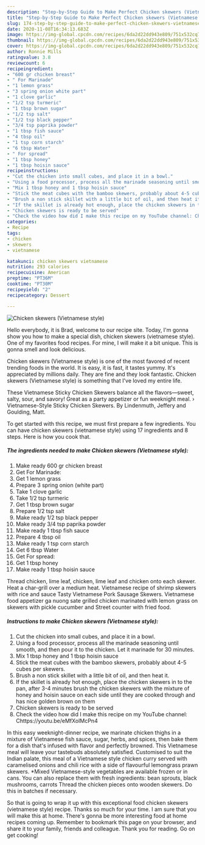 ```yaml
---
description: "Step-by-Step Guide to Make Perfect Chicken skewers (Vietnamese style)"
title: "Step-by-Step Guide to Make Perfect Chicken skewers (Vietnamese style)"
slug: 174-step-by-step-guide-to-make-perfect-chicken-skewers-vietnamese-style
date: 2020-11-08T16:34:13.683Z
image: https://img-global.cpcdn.com/recipes/6da2d22dd943e809/751x532cq70/chicken-skewers-vietnamese-style-recipe-main-photo.jpg
thumbnail: https://img-global.cpcdn.com/recipes/6da2d22dd943e809/751x532cq70/chicken-skewers-vietnamese-style-recipe-main-photo.jpg
cover: https://img-global.cpcdn.com/recipes/6da2d22dd943e809/751x532cq70/chicken-skewers-vietnamese-style-recipe-main-photo.jpg
author: Ronnie Mills
ratingvalue: 3.8
reviewcount: 6
recipeingredient:
- "600 gr chicken breast"
- " For Marinade"
- "1 lemon grass"
- "3 spring onion white part"
- "1 clove garlic"
- "1/2 tsp turmeric"
- "1 tbsp brown sugar"
- "1/2 tsp salt"
- "1/2 tsp black pepper"
- "3/4 tsp paprika powder"
- "1 tbsp fish sauce"
- "4 tbsp oil"
- "1 tsp corn starch"
- "6 tbsp Water"
- " For spread"
- "1 tbsp honey"
- "1 tbsp hoisin sauce"
recipeinstructions:
- "Cut the chicken into small cubes, and place it in a bowl."
- "Using a food processor, process all the marinade seasoning until smooth, and then pour it to the chicken. Let it marinade for 30 minutes."
- "Mix 1 tbsp honey and 1 tbsp hoisin sauce"
- "Stick the meat cubes with the bamboo skewers, probably about 4-5 cubes per skewers."
- "Brush a non stick skillet with a little bit of oil, and then heat it."
- "If the skillet is already hot enough, place the chicken skewers in to the pan, after 3-4 minutes brush the chicken skewers with the mixture of honey and hoisin sauce on each side until they are cooked through and has nice golden brown on them"
- "Chicken skewers is ready to be served"
- "Check the video how did I make this recipe on my YouTube channel: Chttps://youtu.be/eMfXoIMcPn4"
categories:
- Recipe
tags:
- chicken
- skewers
- vietnamese

katakunci: chicken skewers vietnamese 
nutrition: 293 calories
recipecuisine: American
preptime: "PT36M"
cooktime: "PT30M"
recipeyield: "2"
recipecategory: Dessert

---
```



![Chicken skewers (Vietnamese style)](https://img-global.cpcdn.com/recipes/6da2d22dd943e809/751x532cq70/chicken-skewers-vietnamese-style-recipe-main-photo.jpg)

Hello everybody, it is Brad, welcome to our recipe site. Today, I'm gonna show you how to make a special dish, chicken skewers (vietnamese style). One of my favorites food recipes. For mine, I will make it a bit unique. This is gonna smell and look delicious.

Chicken skewers (Vietnamese style) is one of the most favored of recent trending foods in the world. It is easy, it is fast, it tastes yummy. It's appreciated by millions daily. They are fine and they look fantastic. Chicken skewers (Vietnamese style) is something that I've loved my entire life.

These Vietnamese Sticky Chicken Skewers balance all the flavors—sweet, salty, sour, and savory! Great as a party appetizer or fun weeknight meal. › Vietnamese-Style Sticky Chicken Skewers. By Lindenmuth, Jeffery and Goulding, Matt.


To get started with this recipe, we must first prepare a few ingredients. You can have chicken skewers (vietnamese style) using 17 ingredients and 8 steps. Here is how you cook that.

<!--inarticleads1-->

##### The ingredients needed to make Chicken skewers (Vietnamese style):

1. Make ready 600 gr chicken breast
1. Get  For Marinade:
1. Get 1 lemon grass
1. Prepare 3 spring onion (white part)
1. Take 1 clove garlic
1. Take 1/2 tsp turmeric
1. Get 1 tbsp brown sugar
1. Prepare 1/2 tsp salt
1. Make ready 1/2 tsp black pepper
1. Make ready 3/4 tsp paprika powder
1. Make ready 1 tbsp fish sauce
1. Prepare 4 tbsp oil
1. Make ready 1 tsp corn starch
1. Get 6 tbsp Water
1. Get  For spread:
1. Get 1 tbsp honey
1. Make ready 1 tbsp hoisin sauce


Thread chicken, lime leaf, chicken, lime leaf and chicken onto each skewer. Heat a char-grill over a medium heat. Vietnamese recipe of shrimp skewers with rice and sauce Tasty Vietnamese Pork Sausage Skewers. Vietnamese food appetizer ga nuong sate grilled chicken marinated with lemon grass on skewers with pickle cucumber and Street counter with fried food. 

<!--inarticleads2-->

##### Instructions to make Chicken skewers (Vietnamese style):

1. Cut the chicken into small cubes, and place it in a bowl.
1. Using a food processor, process all the marinade seasoning until smooth, and then pour it to the chicken. Let it marinade for 30 minutes.
1. Mix 1 tbsp honey and 1 tbsp hoisin sauce
1. Stick the meat cubes with the bamboo skewers, probably about 4-5 cubes per skewers.
1. Brush a non stick skillet with a little bit of oil, and then heat it.
1. If the skillet is already hot enough, place the chicken skewers in to the pan, after 3-4 minutes brush the chicken skewers with the mixture of honey and hoisin sauce on each side until they are cooked through and has nice golden brown on them
1. Chicken skewers is ready to be served
1. Check the video how did I make this recipe on my YouTube channel: Chttps://youtu.be/eMfXoIMcPn4


In this easy weeknight-dinner recipe, we marinate chicken thighs in a mixture of Vietnamese fish sauce, sugar, herbs, and spices, then bake them for a dish that&#39;s infused with flavor and perfectly browned. This Vietnamese meal will leave your tastebuds absolutely satisfied. Customised to suit the Indian palate, this meal of a Vietnamese style chicken curry served with caramelised onions and chili rice with a side of flavourful lemongrass prawn skewers. *Mixed Vietnamese-style vegetables are available frozen or in cans. You can also replace them with fresh ingredients: bean sprouts, black mushrooms, carrots Thread the chicken pieces onto wooden skewers. Do this in batches if necessary. 

So that is going to wrap it up with this exceptional food chicken skewers (vietnamese style) recipe. Thanks so much for your time. I am sure that you will make this at home. There's gonna be more interesting food at home recipes coming up. Remember to bookmark this page on your browser, and share it to your family, friends and colleague. Thank you for reading. Go on get cooking!
